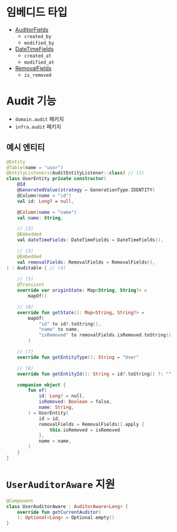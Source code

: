 # 임베디드 타입

- [AuditorFields](/src/main/kotlin/kr/pincoin/api/infra/common/jpa/AuditorFields.kt)
    - `created_by`
    - `modified_by`
- [DateTimeFields](/src/main/kotlin/kr/pincoin/api/infra/common/jpa/DateTimeFields.kt)
    - `created_at`
    - `modified_at`
- [RemovalFields](/src/main/kotlin/kr/pincoin/api/infra/common/jpa/RemovalFields.kt)
    - `is_removed`

# Audit 기능

- `domain.audit` 패키지
- `infra.audit` 패키지

## 예시 엔티티

```kotlin
@Entity
@Table(name = "user")
@EntityListeners(AuditEntityListener::class) // (1)
class UserEntity private constructor(
    @Id
    @GeneratedValue(strategy = GenerationType.IDENTITY)
    @Column(name = "id")
    val id: Long? = null,

    @Column(name = "name")
    val name: String,

    // (2)
    @Embedded
    val dateTimeFields: DateTimeFields = DateTimeFields(),

    // (3)
    @Embedded
    val removalFields: RemovalFields = RemovalFields(),
) : Auditable { // (4)
    
    // (5)
    @Transient
    override var originState: Map<String, String?> =
        mapOf()

    // (6)
    override fun getState(): Map<String, String?> =
        mapOf(
            "id" to id?.toString(),
            "name" to name,
            "isRemoved" to removalFields.isRemoved.toString()
        )

    // (7)
    override fun getEntityType(): String = "User"

    // (8)
    override fun getEntityId(): String = id?.toString() ?: ""

    companion object {
        fun of(
            id: Long? = null,
            isRemoved: Boolean = false,
            name: String,
        ) = UserEntity(
            id = id,
            removalFields = RemovalFields().apply {
                this.isRemoved = isRemoved
            },
            name = name,
        )
    }
}
```

# `UserAuditorAware` 지원

```kotlin
@Component
class UserAuditorAware : AuditorAware<Long> {
    override fun getCurrentAuditor(
    ): Optional<Long> = Optional.empty()
}
```